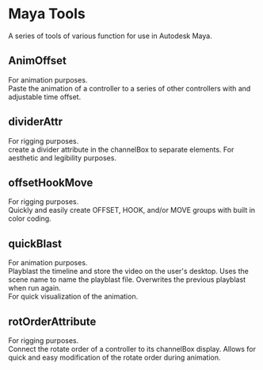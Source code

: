 # <b>Maya Tools</b>

A series of tools of various function for use in Autodesk Maya.

<h2>AnimOffset</h2>
For animation purposes.<br>
Paste the animation of a controller to a series of other controllers with and adjustable time offset. 

<h2>dividerAttr</h2>
For rigging purposes.<br>
create a divider attribute in the channelBox to separate elements. For aesthetic and legibility purposes. 

<h2>offsetHookMove</h2>
For rigging purposes.<br>
Quickly and easily create OFFSET, HOOK, and/or MOVE groups with built in color coding.

<h2>quickBlast</h2>
For animation purposes.<br>
Playblast the timeline and store the video on the user's desktop. Uses the scene name to name the playblast file. Overwrites the previous playblast when run again.<br>
For quick visualization of the animation. 

<h2>rotOrderAttribute</h2>
For rigging purposes.<br>
Connect the rotate order of a controller to its channelBox display. Allows for quick and easy modification of the rotate order during animation. 
